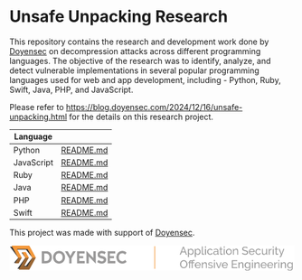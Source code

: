 # Unsafe Unpacking Research

This repository contains the research and development work done by [Doyensec](https://doyensec.com/) on decompression attacks across different programming languages.
The objective of the research was to identify, analyze, and detect vulnerable implementations in several popular programming languages used for web and app development, including - Python, Ruby, Swift, Java, PHP, and JavaScript. 

Please refer to https://blog.doyensec.com/2024/12/16/unsafe-unpacking.html for the details on this research project.

| Language     |           |
|--------------|----------------------|
| Python       | [README.md](Python/README.md)   |
| JavaScript   | [README.md](JavaScript/README.md) |
| Ruby         | [README.md](Ruby/README.md)      |
| Java         | [README.md](Java/README.md)      |
| PHP           | [README.md](PHP/README.md)        |
| Swift        | [README.md](Swift/README.md)     |

This project was made with support of [Doyensec](https://doyensec.com/research.html).

![Doyensec Research](doyensec_logo.svg)
